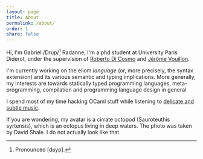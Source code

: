 ```yaml
---
layout: page
title: About
permalink: /about/
order: 1
share: false
---
```


Hi, I'm Gabriel /Drup/[^1] Radanne, I'm a phd student at University Paris Diderot, under the supervision of [Roberto Di Cosmo](http://dicosmo.org/) and [Jérôme Vouillon](http://www.pps.univ-paris-diderot.fr/~vouillon/).

I'm currently working on the eliom _language_ (or, more precisely, the syntax extension) and its various semantic and typing implications. More generally, my interests are towards statically typed programming languages, meta-programming, compilation and programming language design in general

I spend most of my time hacking OCaml stuff while listening to [delicate and subtle music](http://mapofmetal.com/).

If you are wondering, my avatar is a cirrate octopod (Sauroteuthis syrtensis), which is an octopus living in deep waters. The photo was taken by David Shale. I do not actually look like that.

[^1]: Pronounced [dʁyp].
